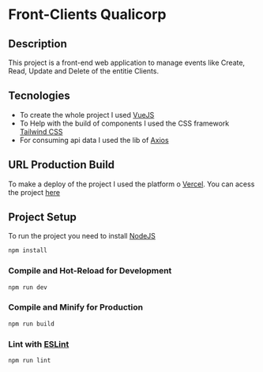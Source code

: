# Front-Clients Qualicorp
## Description

This project is a front-end web application to manage events like Create, Read, Update and Delete of the entitie Clients.

## Tecnologies

 - To create the whole project I used [VueJS](https://vuejs.org/)
 - To Help with the build of components I used the CSS framework [Tailwind CSS](https://tailwindcss.com/)
 - For consuming api data I used the lib of [Axios](https://axios-http.com/ptbr/docs/intro)

## URL Production Build

To make a deploy of the project I used the platform o [Vercel](https://vercel.com/). You can acess the project [here](https://front-clients-qualicorp.vercel.app/)

## Project Setup

To run the project you need to install [NodeJS](https://nodejs.dev/download/)

```sh
npm install
```

### Compile and Hot-Reload for Development

```sh
npm run dev
```

### Compile and Minify for Production

```sh
npm run build
```

### Lint with [ESLint](https://eslint.org/)

```sh
npm run lint
```
